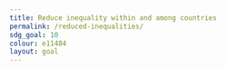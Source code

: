 ```yaml
---
title: Reduce inequality within and among countries
permalink: /reduced-inequalities/
sdg_goal: 10
colour: e11484
layout: goal
---
```


